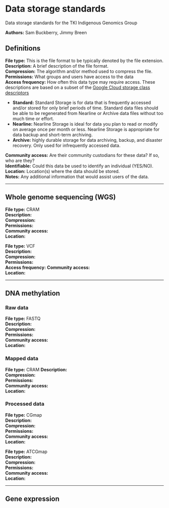 Data storage standards
===

Data storage standards for the TKI Indigenous Genomics Group

**Authors:** Sam Buckberry, Jimmy Breen

## Definitions

**File type:** This is the file format to be typically denoted by the file extension.  
**Description:** A brief description of the file format.  
**Compression:** The algorithm and/or method used to compress the file.  
**Permissions:** What groups and users have access to the data   
**Access frequency:** How often this data type may require access. These descriptions are based on a subset of the [Google Cloud storage class descriptors](https://cloud.google.com/storage/docs/storage-classes#classes)

- **Standard:** Standard Storage is for data that is frequently accessed and/or stored for only brief periods of time. Standard data files should be able to be regenerated from Nearline or Archive data files without too much time or effort.
- **Nearline:** Nearline Storage is ideal for data you plan to read or modify on average once per month or less. Nearline Storage is appropriate for data backup and short-term archiving.
- **Archive:** highly durable storage for data archiving, backup, and disaster recovery. Only used for infrequently accessed data.

**Community access:** Are their community custodians for these data? If so, who are they?  
**Identifiable:** Could this data be used to identify an individual (YES/NO).  
**Location:** Location(s) where the data should be stored.  
**Notes:** Any additional information that would assist users of the data.

---
## Whole genome sequencing (WGS)

**File type:** CRAM  
**Description:**  
**Compression:**  
**Permissions:**  
**Community access:**  
**Location:**

**File type:** VCF  
**Description:**  
**Compression:**  
**Permissions:**  
**Access frequency:**
**Community access:**  
**Location:**


---
## DNA methylation

### Raw data

**File type:** FASTQ   
**Description:**  
**Compression:**  
**Permissions:**  
**Community access:**  
**Location:**

### Mapped data

**File type:** CRAM
**Description:**  
**Compression:**  
**Permissions:**  
**Community access:**  
**Location:**

### Processed data  

**File type:** CGmap   
**Description:**  
**Compression:**  
**Permissions:**  
**Community access:**  
**Location:**

**File type:** ATCGmap  
**Description:**  
**Compression:**  
**Permissions:**  
**Community access:**  
**Location:**

---
## Gene expression

